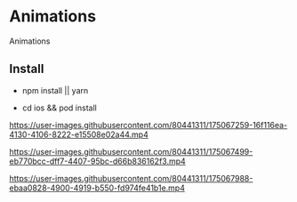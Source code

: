 # Animations

Animations

## Install

- npm install || yarn

- cd ios && pod install



https://user-images.githubusercontent.com/80441311/175067259-16f116ea-4130-4106-8222-e15508e02a44.mp4



https://user-images.githubusercontent.com/80441311/175067499-eb770bcc-dff7-4407-95bc-d66b836162f3.mp4



https://user-images.githubusercontent.com/80441311/175067988-ebaa0828-4900-4919-b550-fd974fe41b1e.mp4

